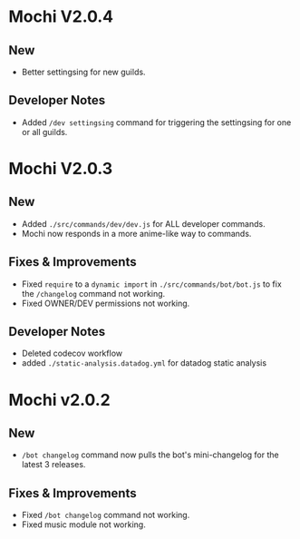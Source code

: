 # Mochi V2.0.4

## New

- Better settingsing for new guilds.

## Developer Notes

- Added `/dev settingsing` command for triggering the settingsing for one or all
  guilds.

# Mochi V2.0.3

## New

- Added `./src/commands/dev/dev.js` for ALL developer commands.
- Mochi now responds in a more anime-like way to commands.

## Fixes & Improvements

- Fixed `require` to a `dynamic import` in `./src/commands/bot/bot.js` to fix
  the `/changelog` command not working.
- Fixed OWNER/DEV permissions not working.

## Developer Notes

- Deleted codecov workflow
- added `./static-analysis.datadog.yml` for datadog static analysis

# Mochi v2.0.2

## New

- `/bot changelog` command now pulls the bot's mini-changelog for the latest 3
  releases.

## Fixes & Improvements

- Fixed `/bot changelog` command not working.
- Fixed music module not working.
